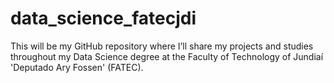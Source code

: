 # data_science_fatecjdi
This will be my GitHub repository where I’ll share my projects and studies throughout my Data Science degree at the Faculty of Technology of Jundiaí 'Deputado Ary Fossen' (FATEC).
